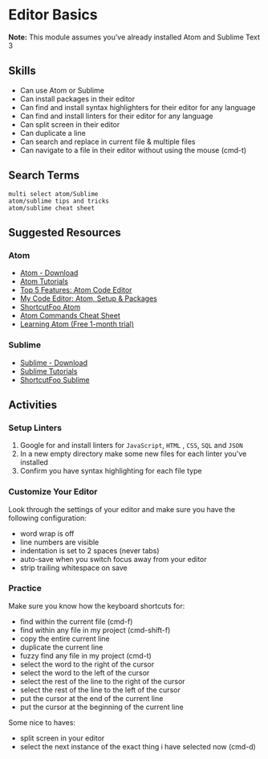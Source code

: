 # Editor Basics

__Note:__ This module assumes you've already installed Atom and Sublime Text 3

## Skills

- Can use Atom or Sublime
- Can install packages in their editor
- Can find and install syntax highlighters for their editor for any language
- Can find and install linters for their editor for any language
- Can split screen in their editor
- Can duplicate a line
- Can search and replace in current file & multiple files
- Can navigate to a file in their editor without using the mouse (cmd-t)

## Search Terms

```
multi select atom/Sublime
atom/sublime tips and tricks
atom/sublime cheat sheet
```

## Suggested Resources

### Atom

- [Atom - Download](https://atom.io/)
- [Atom Tutorials](https://www.youtube.com/watch?v=WWwBQQOGllo&list=PLYzJdSdNWNqwNWlxz7bvu-lOYR0CFWQ4I)
- [Top 5 Features: Atom Code Editor](https://www.youtube.com/watch?v=WWwBQQOGllo&list=PLYzJdSdNWNqwNWlxz7bvu-lOYR0CFWQ4I)
- [My Code Editor: Atom, Setup & Packages](https://www.youtube.com/watch?v=hPC6keUUiTA)
- [ShortcutFoo Atom](https://www.shortcutfoo.com/app/dojos/atom-mac)
- [Atom Commands Cheat Sheet](https://launchschool.com/blog/useful-commands-for-atom-text-editor)
- [Learning Atom (Free 1-month trial)](https://www.linkedin.com/learning/learning-atom)


### Sublime

- [Sublime - Download](https://www.sublimetext.com/)
- [Sublime Tutorials](https://www.youtube.com/watch?v=SVkR1ZkNusI&list=PLpcSpRrAaOaqQMDlCzE_Y6IUUzaSfYocK)
- [ShortcutFoo Sublime](https://www.shortcutfoo.com/app/dojos/sublime-text-3-mac)

## Activities

### Setup Linters

1. Google for and install linters for `JavaScript`, `HTML` , `CSS`, `SQL` and `JSON`
1. In a new empty directory make some new files for each linter you've installed
1. Confirm you have syntax highlighting for each file type

### Customize Your Editor

Look through the settings of your editor and make sure you have the following
configuration:

- word wrap is off
- line numbers are visible
- indentation is set to 2 spaces (never tabs)
- auto-save when you switch focus away from your editor
- strip trailing whitespace on save

### Practice

Make sure you know how the keyboard shortcuts for:

- find within the current file (cmd-f)
- find within any file in my project (cmd-shift-f)
- copy the entire current line
- duplicate the current line
- fuzzy find any file in my project (cmd-t)
- select the word to the right of the cursor
- select the word to the left of the cursor
- select the rest of the line to the right of the cursor
- select the rest of the line to the left of the cursor
- put the cursor at the end of the current line
- put the cursor at the beginning of the current line

Some nice to haves:

- split screen in your editor
- select the next instance of the exact thing i have selected now (cmd-d)




